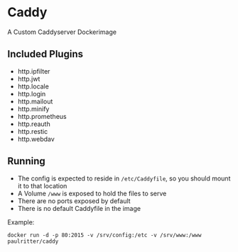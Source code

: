 # Caddy
A Custom Caddyserver Dockerimage

## Included Plugins
- http.ipfilter
- http.jwt
- http.locale
- http.login
- http.mailout
- http.minify
- http.prometheus
- http.reauth
- http.restic
- http.webdav
## Running
- The config is expected to reside in `/etc/Caddyfile`, so you should mount it to that location
- A Volume `/www` is exposed to hold the files to serve
- There are no ports exposed by default
- There is no default Caddyfile in the image

Example:
```
docker run -d -p 80:2015 -v /srv/config:/etc -v /srv/www:/www paulritter/caddy
```

